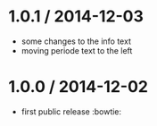 
1.0.1 / 2014-12-03
==================

  * some changes to the info text
  * moving periode text to the left

1.0.0 / 2014-12-02
==================

  * first public release :bowtie:
